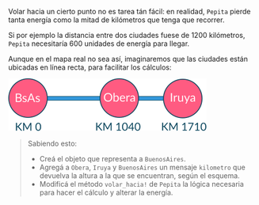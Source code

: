 Volar hacia un cierto punto no es tarea tán fácil: en realidad, `Pepita` pierde tanta energía como la mitad de kilómetros que tenga que recorrer. 

Si por ejemplo la distancia entre dos ciudades fuese de 1200 kilómetros, `Pepita` necesitaría 600 unidades de energía para llegar.

Aunque en el mapa real no sea así, imaginaremos que las ciudades están ubicadas en línea recta, para facilitar los cálculos:

<img src="https://raw.githubusercontent.com/MumukiProject/mumuki-guia-ruby-definiendo-objetos-metodos-y-estado/master/assets/ciudades.png" width="400" />

> Sabiendo esto: 
> 
> * Creá el objeto que representa a `BuenosAires`.
> * Agregá a `Obera`, `Iruya` y `BuenosAires` un mensaje `kilometro` que devuelva la altura a la que se encuentran, según el esquema.
> * Modificá el método `volar_hacia!` de `Pepita` la lógica necesaria para hacer el cálculo y alterar la energía.